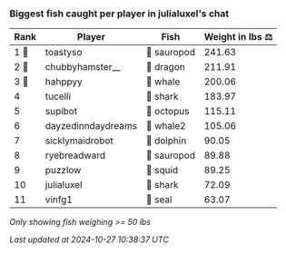 ### Biggest fish caught per player in julialuxel's chat
| Rank | Player | Fish | Weight in lbs ⚖️ |
|------|--------|-----------|---------|
| 1 🥇  | toastyso | 🦕 sauropod | 241.63 |
| 2 🥈  | chubbyhamster__ | 🐉 dragon | 211.91 |
| 3 🥉  | hahppyy | 🐳 whale | 200.06 |
| 4  | tucelli | 🦈 shark | 183.97 |
| 5  | supibot | 🐙 octopus | 115.11 |
| 6  | dayzedinndaydreams | 🐋 whale2 | 105.06 |
| 7  | sicklymaidrobot | 🐬 dolphin | 90.05 |
| 8  | ryebreadward | 🦕 sauropod | 89.88 |
| 9  | puzzlow | 🦑 squid | 89.25 |
| 10  | julialuxel | 🦈 shark | 72.09 |
| 11  | vinfg1 | 🦭 seal | 63.07 |

_Only showing fish weighing >= 50 lbs_

_Last updated at 2024-10-27 10:38:37 UTC_